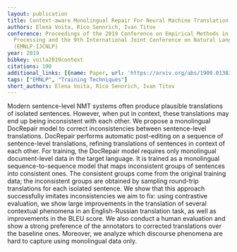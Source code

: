 ```yaml
---
layout: publication
title: Context-aware Monolingual Repair For Neural Machine Translation
authors: Elena Voita, Rico Sennrich, Ivan Titov
conference: Proceedings of the 2019 Conference on Empirical Methods in Natural Language
  Processing and the 9th International Joint Conference on Natural Language Processing
  (EMNLP-IJCNLP)
year: 2019
bibkey: voita2019context
citations: 100
additional_links: [{name: Paper, url: 'https://arxiv.org/abs/1909.01383'}]
tags: ["EMNLP", "Training Techniques"]
short_authors: Elena Voita, Rico Sennrich, Ivan Titov
---
```

Modern sentence-level NMT systems often produce plausible translations of
isolated sentences. However, when put in context, these translations may end up
being inconsistent with each other. We propose a monolingual DocRepair model to
correct inconsistencies between sentence-level translations. DocRepair performs
automatic post-editing on a sequence of sentence-level translations, refining
translations of sentences in context of each other. For training, the DocRepair
model requires only monolingual document-level data in the target language. It
is trained as a monolingual sequence-to-sequence model that maps inconsistent
groups of sentences into consistent ones. The consistent groups come from the
original training data; the inconsistent groups are obtained by sampling
round-trip translations for each isolated sentence. We show that this approach
successfully imitates inconsistencies we aim to fix: using contrastive
evaluation, we show large improvements in the translation of several contextual
phenomena in an English-Russian translation task, as well as improvements in
the BLEU score. We also conduct a human evaluation and show a strong preference
of the annotators to corrected translations over the baseline ones. Moreover,
we analyze which discourse phenomena are hard to capture using monolingual data
only.